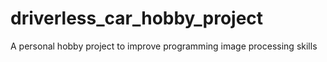 # driverless_car_hobby_project
A personal hobby project to improve programming image processing skills 
